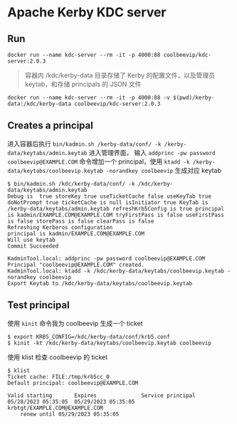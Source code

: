 # Apache Kerby KDC server

## Run

```shell
docker run --name kdc-server --rm -it -p 4000:88 coolbeevip/kdc-server:2.0.3
```

> 容器内 /kdc/kerby-data 目录存储了 Kerby 的配置文件，以及管理员 keytab，和存储 principals 的 JSON 文件

```shell
docker run --name kdc-server --rm -it -p 4000:88 -v $(pwd)/kerby-data:/kdc/kerby-data coolbeevip/kdc-server:2.0.3
```

## Creates a principal

进入容器后执行 `bin/kadmin.sh /kerby-data/conf/ -k /kerby-data/keytabs/admin.keytab` 进入管理界面，
输入 `addprinc -pw password coolbeevip@EXAMPLE.COM` 命令增加一个 principal，使用 `ktadd -k /kerby-data/keytabs/coolbeevip.keytab -norandkey coolbeevip` 生成对应 keytab

```shell
$ bin/kadmin.sh /kdc/kerby-data/conf/ -k /kdc/kerby-data/keytabs/admin.keytab
Debug is  true storeKey true useTicketCache false useKeyTab true doNotPrompt true ticketCache is null isInitiator true KeyTab is /kerby-data/keytabs/admin.keytab refreshKrb5Config is true principal is kadmin/EXAMPLE.COM@EXAMPLE.COM tryFirstPass is false useFirstPass is false storePass is false clearPass is false
Refreshing Kerberos configuration
principal is kadmin/EXAMPLE.COM@EXAMPLE.COM
Will use keytab
Commit Succeeded

KadminTool.local: addprinc -pw password coolbeevip@EXAMPLE.COM
Principal "coolbeevip@EXAMPLE.COM" created.
KadminTool.local: ktadd -k /kdc/kerby-data/keytabs/coolbeevip.keytab -norandkey coolbeevip
Export Keytab to /kdc/kerby-data/keytabs/coolbeevip.keytab
```

## Test principal

使用 `kinit` 命令我为 coolbeevip 生成一个 ticket

```shell
$ export KRB5_CONFIG=/kdc/kerby-data/conf/krb5.conf
$ kinit -kt /kdc/kerby-data/keytabs/coolbeevip.keytab coolbeevip
```

使用 klist 检查 coolbeevip 的 ticket

```shell
$ klist
Ticket cache: FILE:/tmp/krb5cc_0
Default principal: coolbeevip@EXAMPLE.COM

Valid starting       Expires              Service principal
05/28/2023 05:35:05  05/29/2023 05:35:05  krbtgt/EXAMPLE.COM@EXAMPLE.COM
	renew until 05/29/2023 05:35:05
```